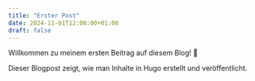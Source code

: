 ```yaml
---
title: "Erster Post"
date: 2024-11-01T12:00:00+01:00
draft: false
---
```


Willkommen zu meinem ersten Beitrag auf diesem Blog! 🎉

Dieser Blogpost zeigt, wie man Inhalte in Hugo erstellt und veröffentlicht.
